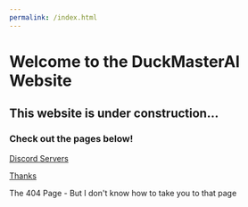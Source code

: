 ```yaml
---
permalink: /index.html
---
```

# Welcome to the DuckMasterAl Website
## This website is under construction...
### Check out the pages below!

[Discord Servers](https://duckmasteral.github.io/discord)

[Thanks](https://duckmasteral.github.io/thanks)

The 404 Page - But I don't know how to take you to that page

